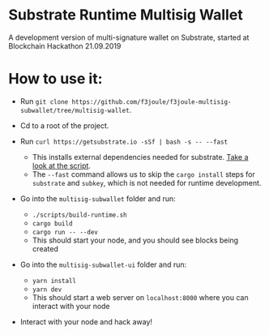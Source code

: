 # Substrate Runtime Multisig Wallet

A development version of multi-signature wallet on Substrate, started at Blockchain Hackathon 21.09.2019

# How to use it:

 * Run `git clone https://github.com/f3joule/f3joule-multisig-subwallet/tree/multisig-wallet`.
 * Cd to a root of the project.
 * Run `curl https://getsubstrate.io -sSf | bash -s -- --fast`
    * This installs external dependencies needed for substrate. [Take a look at the script](https://getsubstrate.io).
    * The `--fast` command allows us to skip the `cargo install` steps for `substrate` and `subkey`, which is not needed for runtime development.

* Go into the `multisig-subwallet` folder and run:
    * `./scripts/build-runtime.sh`
    * `cargo build`
    * `cargo run -- --dev`
    * This should start your node, and you should see blocks being created

* Go into the `multisig-subwallet-ui` folder and run:
    * `yarn install`
    * `yarn dev`
    * This should start a web server on `localhost:8000` where you can interact with your node

* Interact with your node and hack away!
